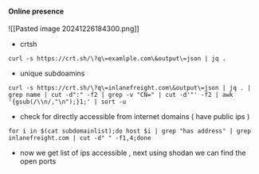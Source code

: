 
#### Online presence

![[Pasted image 20241226184300.png]]
- crtsh

```shell-session
curl -s https://crt.sh/\?q\=examlple.com\&output\=json | jq .
```

- unique subdoamins

```shell-session
curl -s https://crt.sh/\?q\=inlanefreight.com\&output\=json | jq . | grep name | cut -d":" -f2 | grep -v "CN=" | cut -d'"' -f2 | awk '{gsub(/\\n/,"\n");}1;' | sort -u
```

- check for directly accessible from internet domains ( have public ips )

```shell-session
for i in $(cat subdomainlist);do host $i | grep "has address" | grep inlanefreight.com | cut -d" " -f1,4;done
```

- now we get list of ips accessible , next using shodan we can find the open ports